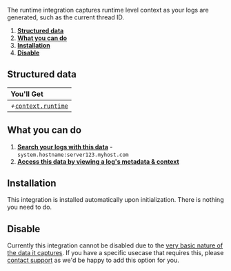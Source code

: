 The runtime integration captures runtime level context as your logs are generated, such as the current thread ID.

1. [**Structured data**](#structured-data)
2. [**What you can do**](#what-you-can-do)
3. [**Installation**](#installation)
4. [**Disable**](#disable)

## Structured data

|You'll Get|
|:------|
|<i>+</i>[`context.runtime`](/timber-concepts/log-event-json-schema/context/runtime-context)|

## What you can do

1. [**Search your logs with this data**](/timber-app/console-log-viewer/searching) - `system.hostname:server123.myhost.com`
2. [**Access this data by viewing a log's metadata & context**](/timber-app/console-log-viewer/view-metadata-and-context)

## Installation

This integration is installed automatically upon initialization. There is nothing you need to do.

## Disable

Currently this integration cannot be disabled due to the [very basic nature of the data it captures](/timber-concepts/log-event-json-schema/context/runtime-context). If you have a specific usecase that requires this, please [contact support](mailto:support@timber.io) as we'd be happy to add this option for you.

